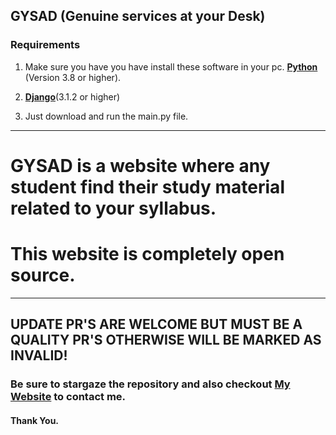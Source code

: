 GYSAD (Genuine services at your Desk)
---
### Requirements
 1. Make sure you have you have install these software in your pc.
 [**Python** ](https://www.python.org/)(Version 3.8 or higher).
 2. [**Django**](https://www.djangoproject.com/)(3.1.2 or higher)
 
 2. Just download and run the main.py file.
---
# GYSAD is a website where any student find their study material related to your syllabus.
# This website is completely open source.
---
## UPDATE PR'S ARE WELCOME BUT MUST BE A QUALITY PR'S OTHERWISE WILL BE MARKED AS INVALID!

### Be sure to stargaze the repository and also checkout [My Website](https://knowndevs.com/) to contact me.
#### Thank You.
